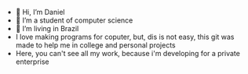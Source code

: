 - 👋 Hi, I’m Daniel
- 👀 I’m a student of computer science
- 🌱 I’m living in Brazil
- I love making programs for coputer, but, dis is not easy, this git was made to help me in college and personal projects
- Here, you can't see all my work, because i'm developing for a private enterprise
